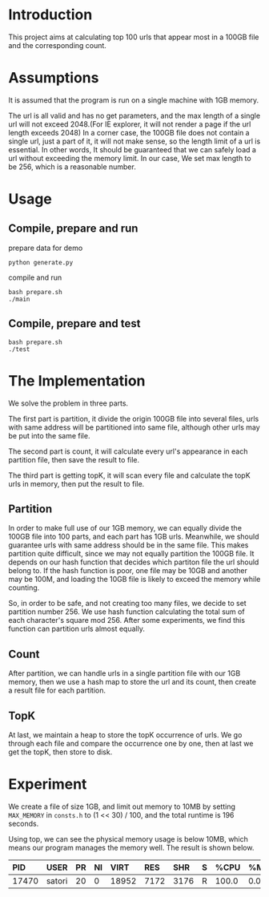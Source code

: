 # Introduction
This project aims at calculating top 100 urls that appear most in a 100GB file and the corresponding count.

# Assumptions
It is assumed that the program is run on a single machine with 1GB memory.

The url is all valid and has no get parameters, and the max length of a single url will not exceed 2048.(For IE explorer, it will not render a page if the url length exceeds 2048)
In a corner case, the 100GB file does not contain a single url, just a part of it, it will not make sense, so the length limit of a url is essential.
In other words, It should be guaranteed that we can safely load a url without exceeding the memory limit. In our case, We set max length to be 256, which is a reasonable number.

# Usage
## Compile, prepare and run
prepare data for demo
```
python generate.py
```
compile and run
```
bash prepare.sh
./main
```
## Compile, prepare and test
```
bash prepare.sh
./test
```

# The Implementation
We solve the problem in three parts. 

The first part is partition, it divide the origin 100GB file into several files, urls with same address will be partitioned into same file, although other urls may be put into the same file.

The second part is count, it will calculate every url's appearance in each partition file, then save the result to file.

The third part is getting topK, it will scan every file and calculate the topK urls in memory, then put the result to file.

## Partition
In order to make full use of our 1GB memory, we can equally divide the 100GB file into 100 parts, and each part has 1GB urls. 
Meanwhile, we should guarantee urls with same address should be in the same file. This makes partition quite difficult, since we may not equally partition the 100GB file.
It depends on our hash function that decides which partiton file the url should belong to. If the hash function is poor, one file may be 10GB and another may be 100M, and loading the 10GB file is likely to exceed the memory while counting.

So, in order to be safe, and not creating too many files, we decide to set partition number 256. We use hash function calculating the total sum of each character's square mod 256. After some experiments, we find this function can partition urls 
almost equally.

## Count
After partition, we can handle urls in a single partition file with our 1GB memory, then we use a hash map to store the url and its count, then create a result file for each partition.

## TopK
At last, we maintain a heap to store the topK occurrence of urls. We go through each file and compare the occurrence one by one, then at last we get the topK, then store to disk. 

# Experiment
We create a file of size 1GB, and limit out memory to 10MB by setting `MAX_MEMORY` in `consts.h` to (1 << 30) / 100, and the total runtime is 196 seconds.

Using top, we can see the physical memory usage is below 10MB, which means our program manages the memory well. The result is shown below.

| PID   | USER   | PR | NI | VIRT  | RES  | SHR  | S | %CPU  | %MEM | TIME+   | COMMAND |
| :---- | :----- | :- | :--| :---- | :--- | :--- | :-| :---- | :--- | :------ | :------ |
| 17470 | satori | 20 | 0  | 18952 | 7172 | 3176 | R | 100.0 | 0.0  | 0:27.80 | main    |
